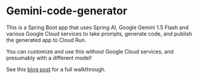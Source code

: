# Gemini-code-generator
This is a Spring Boot app that uses Spring AI, Google Gemini 1.5 Flash and various Google Cloud services to take prompts, generate code, and publish the generated app to Cloud Run.

You can customize and use this without Google Cloud services, and presumably with a different model!

See this [blog post](https://seroter.com/) for a full walkthrough.